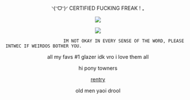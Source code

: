 <p align="center">◝(ᵔᗜᵔ)◜ CERTIFIED FUCKING FREAK ! ₊

<div align="center">

![](https://komarev.com/ghpvc/?username=absolutelynormalindividual&color=grey) 

</div>

<p align="center">
  <img src="https://github.com/user-attachments/assets/37fddaac-6e46-46f2-84d5-716da318b60e"/>
</p>










                          IM NOT OKAY IN EVERY SENSE OF THE WORD, PLEASE INTWEC IF WEIRDOS BOTHER YOU.    
                                
<p align="center"> all my favs #1 glazer idk vro  i love them all 





<p align="center">   hi pony towners

<p align="center">
<a href="https://rentry.co/top10leastretardeddextermoments" rel="nofollow"> rentry  </a>  

<p align="center">
old men yaoi drool
